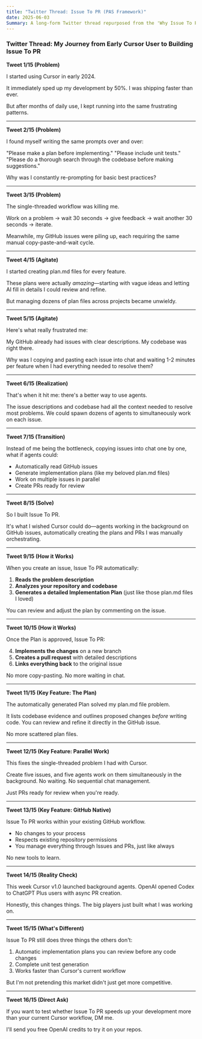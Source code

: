 ```yaml
---
title: "Twitter Thread: Issue To PR (PAS Framework)"
date: 2025-06-03
Summary: A long-form Twitter thread repurposed from the 'Why Issue To PR?' blog post, using the Problem-Agitate-Solve framework.
---
```


### Twitter Thread: My Journey from Early Cursor User to Building Issue To PR

**Tweet 1/15 (Problem)**

I started using Cursor in early 2024.

It immediately sped up my development by 50%. I was shipping faster than ever.

But after months of daily use, I kept running into the same frustrating patterns.

---

**Tweet 2/15 (Problem)**

I found myself writing the same prompts over and over:

"Please make a plan before implementing."
"Please include unit tests."
"Please do a thorough search through the codebase before making suggestions."

Why was I constantly re-prompting for basic best practices?

---

**Tweet 3/15 (Problem)**

The single-threaded workflow was killing me.

Work on a problem → wait 30 seconds → give feedback → wait another 30 seconds → iterate.

Meanwhile, my GitHub issues were piling up, each requiring the same manual copy-paste-and-wait cycle.

---

**Tweet 4/15 (Agitate)**

I started creating plan.md files for every feature.

These plans were actually _amazing_—starting with vague ideas and letting AI fill in details I could review and refine.

But managing dozens of plan files across projects became unwieldy.

---

**Tweet 5/15 (Agitate)**

Here's what really frustrated me:

My GitHub already had issues with clear descriptions. My codebase was right there.

Why was I copying and pasting each issue into chat and waiting 1-2 minutes per feature when I had everything needed to resolve them?

---

**Tweet 6/15 (Realization)**

That's when it hit me: there's a better way to use agents.

The issue descriptions and codebase had all the context needed to resolve most problems. We could spawn dozens of agents to simultaneously work on each issue.

---

**Tweet 7/15 (Transition)**

Instead of me being the bottleneck, copying issues into chat one by one, what if agents could:

- Automatically read GitHub issues
- Generate implementation plans (like my beloved plan.md files)
- Work on multiple issues in parallel
- Create PRs ready for review

---

**Tweet 8/15 (Solve)**

So I built Issue To PR.

It's what I wished Cursor could do—agents working in the background on GitHub issues, automatically creating the plans and PRs I was manually orchestrating.

---

**Tweet 9/15 (How it Works)**

When you create an issue, Issue To PR automatically:

1.  **Reads the problem description**
2.  **Analyzes your repository and codebase**
3.  **Generates a detailed Implementation Plan** (just like those plan.md files I loved)

You can review and adjust the plan by commenting on the issue.

---

**Tweet 10/15 (How it Works)**

Once the Plan is approved, Issue To PR:

4.  **Implements the changes** on a new branch
5.  **Creates a pull request** with detailed descriptions
6.  **Links everything back** to the original issue

No more copy-pasting. No more waiting in chat.

---

**Tweet 11/15 (Key Feature: The Plan)**

The automatically generated Plan solved my plan.md file problem.

It lists codebase evidence and outlines proposed changes _before_ writing code. You can review and refine it directly in the GitHub issue.

No more scattered plan files.

---

**Tweet 12/15 (Key Feature: Parallel Work)**

This fixes the single-threaded problem I had with Cursor.

Create five issues, and five agents work on them simultaneously in the background. No waiting. No sequential chat management.

Just PRs ready for review when you're ready.

---

**Tweet 13/15 (Key Feature: GitHub Native)**

Issue To PR works within your existing GitHub workflow.

- No changes to your process
- Respects existing repository permissions
- You manage everything through Issues and PRs, just like always

No new tools to learn.

---

**Tweet 14/15 (Reality Check)**

This week Cursor v1.0 launched background agents. OpenAI opened Codex to ChatGPT Plus users with async PR creation.

Honestly, this changes things. The big players just built what I was working on.

---

**Tweet 15/15 (What's Different)**

Issue To PR still does three things the others don't:

1. Automatic implementation plans you can review before any code changes
2. Complete unit test generation
3. Works faster than Cursor's current workflow

But I'm not pretending this market didn't just get more competitive.

---

**Tweet 16/15 (Direct Ask)**

If you want to test whether Issue To PR speeds up your development more than your current Cursor workflow, DM me.

I'll send you free OpenAI credits to try it on your repos.
